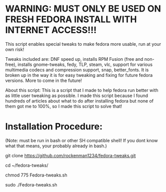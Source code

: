 # WARNING: MUST ONLY BE USED ON FRESH FEDORA INSTALL WITH INTERNET ACCESS!!!

This script enables special tweaks to make fedora more usable, run at your own risk! 

Tweaks included are: DNF speed up, installs RPM Fusion  (free and non-free), installs gnome-tweaks, fedy, TLP, steam, vlc, support for various multimedia codecs and compression support, snap, better_fonts. It is broken up in the way it is for easy tweaking and fixing for future fedora versions. More to come in the future!

About this script:
This is a script that I made to help fedora run better with as little user tweaking as possible. I made this script because I found hundreds of articles about what to do after installing fedora but none of them got me to 100%, so I made this script to solve that!


# Installation Procedure:
(Note: must be run in bash or other SH compatible shell! If you dont know what that means, your probably already in bash.)

git clone https://github.com/rockenman1234/fedora-tweaks.git

cd ~/fedora-tweaks/

chmod 775 Fedora-tweaks.sh

sudo ./Fedora-tweaks.sh
